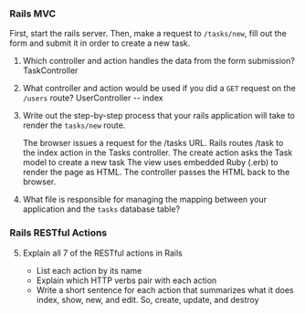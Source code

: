 ### Rails MVC

First, start the rails server. Then, make a request to `/tasks/new`, fill out the form and submit it in order to create a new task.

1. Which controller and action handles the data from the form submission? TaskController
2. What controller and action would be used if you did a `GET` request on the `/users` route? UserController -- index
3. Write out the step-by-step process that your rails application will take to render the `tasks/new` route.

    The browser issues a request for the /tasks URL.
    Rails routes /task to the index action in the Tasks controller.
    The create action asks the Task model to create a new task
    The view uses embedded Ruby (.erb) to render the page as HTML.
    The controller passes the HTML back to the browser.

4. What file is responsible for managing the mapping between your application and the `tasks` database table?

### Rails RESTful Actions

5. Explain all 7 of the RESTful actions in Rails

   - List each action by its name
   - Explain which HTTP verbs pair with each action
   - Write a short sentence for each action that summarizes what it does
    index, show, new, and edit. So, create, update, and destroy